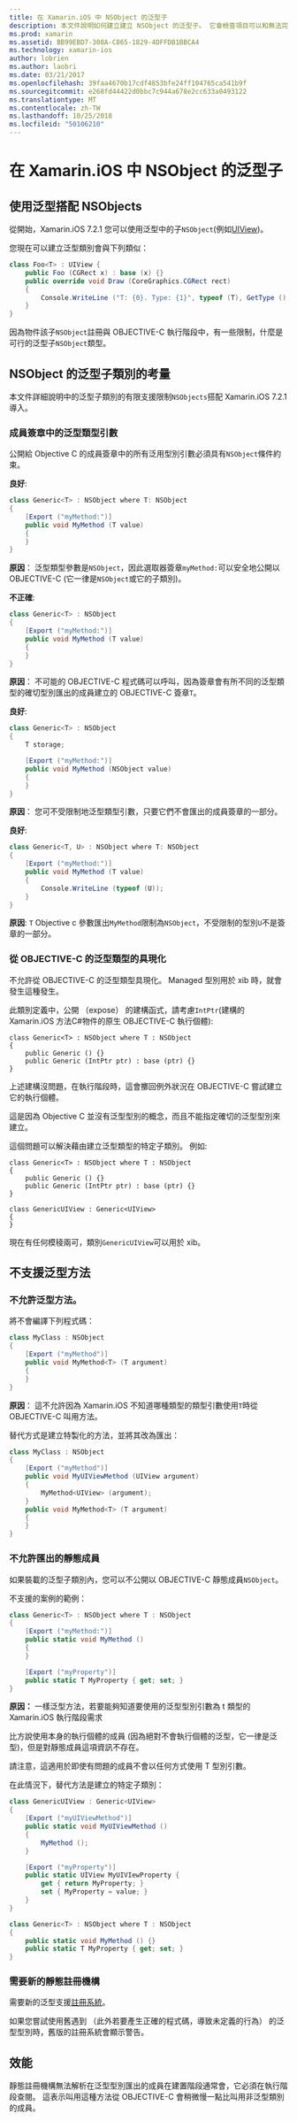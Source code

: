 ```yaml
---
title: 在 Xamarin.iOS 中 NSObject 的泛型子
description: 本文件說明如何建立建立 NSObject 的泛型子。 它會檢查項目可以和無法完成，討論靜態的註冊機構，並探討效能。
ms.prod: xamarin
ms.assetid: BB99EBD7-308A-C865-1829-4DFFDB1BBCA4
ms.technology: xamarin-ios
author: lobrien
ms.author: laobri
ms.date: 03/21/2017
ms.openlocfilehash: 39faa4670b17cdf4853bfe24ff104765ca541b9f
ms.sourcegitcommit: e268fd44422d0bbc7c944a678e2cc633a0493122
ms.translationtype: MT
ms.contentlocale: zh-TW
ms.lasthandoff: 10/25/2018
ms.locfileid: "50106210"
---
```

# <a name="generic-subclasses-of-nsobject-in-xamarinios"></a>在 Xamarin.iOS 中 NSObject 的泛型子

## <a name="using-generics-with-nsobjects"></a>使用泛型搭配 NSObjects

從開始，Xamarin.iOS 7.2.1 您可以使用泛型中的子`NSObject`(例如[UIView](https://developer.xamarin.com/api/type/UIKit.UIView/))。

您現在可以建立泛型類別會與下列類似：

```csharp
class Foo<T> : UIView {
    public Foo (CGRect x) : base (x) {}
    public override void Draw (CoreGraphics.CGRect rect)
    {
        Console.WriteLine ("T: {0}. Type: {1}", typeof (T), GetType ().Name);
    }
}
```

因為物件該子`NSObject`註冊與 OBJECTIVE-C 執行階段中，有一些限制，什麼是可行的泛型子`NSObject`類型。
    
## <a name="considerations-for-generic-subclasses-of-nsobject"></a>NSObject 的泛型子類別的考量

本文件詳細說明中的泛型子類別的有限支援限制`NSObjects`搭配 Xamarin.iOS 7.2.1 導入。
    
### <a name="generic-type-arguments-in-member-signatures"></a>成員簽章中的泛型類型引數

公開給 Objective C 的成員簽章中的所有泛用型別引數必須具有`NSObject`條件約束。

**良好**:

```csharp
class Generic<T> : NSObject where T: NSObject
{
    [Export ("myMethod:")]
    public void MyMethod (T value)
    {
    }
}
```

**原因**： 泛型類型參數是`NSObject`，因此選取器簽章`myMethod:`可以安全地公開以 OBJECTIVE-C (它一律是`NSObject`或它的子類別)。

**不正確**:

```csharp
class Generic<T> : NSObject
{
    [Export ("myMethod:")]
    public void MyMethod (T value)
    {
    }
}
```

**原因**： 不可能的 OBJECTIVE-C 程式碼可以呼叫，因為簽章會有所不同的泛型類型的確切型別匯出的成員建立的 OBJECTIVE-C 簽章`T`。

**良好**:

```csharp
class Generic<T> : NSObject
{
    T storage;

    [Export ("myMethod:")]
    public void MyMethod (NSObject value)
    {
    }
}
```

**原因**： 您可不受限制地泛型類型引數，只要它們不會匯出的成員簽章的一部分。

**良好**:

```csharp
class Generic<T, U> : NSObject where T: NSObject
{
    [Export ("myMethod:")]
    public void MyMethod (T value)
    {
        Console.WriteLine (typeof (U));
    }
}
```

**原因**: `T` Objective c 參數匯出`MyMethod`限制為`NSObject`，不受限制的型別`U`不是簽章的一部分。
    
### <a name="instantiations-of-generic-types-from-objective-c"></a>從 OBJECTIVE-C 的泛型類型的具現化

不允許從 OBJECTIVE-C 的泛型類型具現化。 Managed 型別用於 xib 時，就會發生這種發生。

此類別定義中，公開 （expose） 的建構函式，請考慮`IntPtr`(建構的 Xamarin.iOS 方法C#物件的原生 OBJECTIVE-C 執行個體):
    
```
class Generic<T> : NSObject where T : NSObject
{
    public Generic () {}
    public Generic (IntPtr ptr) : base (ptr) {}
}
```

上述建構沒問題，在執行階段時，這會擲回例外狀況在 OBJECTIVE-C 嘗試建立它的執行個體。

這是因為 Objective C 並沒有泛型型別的概念，而且不能指定確切的泛型型別來建立。

這個問題可以解決藉由建立泛型類型的特定子類別。   例如: 
    
```
class Generic<T> : NSObject where T : NSObject
{
    public Generic () {}
    public Generic (IntPtr ptr) : base (ptr) {}
}

class GenericUIView : Generic<UIView>
{
}
```

現在有任何模稜兩可，類別`GenericUIView`可以用於 xib。

## <a name="no-support-for-generic-methods"></a>不支援泛型方法

### <a name="generic-methods-are-not-allowed"></a>不允許泛型方法。

將不會編譯下列程式碼：

```csharp
class MyClass : NSObject
{
    [Export ("myMethod")]
    public void MyMethod<T> (T argument)
    {
    }
}
```

**原因**： 這不允許因為 Xamarin.iOS 不知道哪種類型的類型引數使用`T`時從 OBJECTIVE-C 叫用方法。

替代方式是建立特製化的方法，並將其改為匯出：

```csharp
class MyClass : NSObject
{
    [Export ("myMethod")]
    public void MyUIViewMethod (UIView argument)
    {
        MyMethod<UIView> (argument);
    }
    public void MyMethod<T> (T argument)
    {
    }
}
```

### <a name="no-exported-static-members-allowed"></a>不允許匯出的靜態成員

如果裝載的泛型子類別內，您可以不公開以 OBJECTIVE-C 靜態成員`NSObject`。

不支援的案例的範例：

```csharp
class Generic<T> : NSObject where T : NSObject
{
    [Export ("myMethod:")]
    public static void MyMethod ()
    {
    }

    [Export ("myProperty")]
    public static T MyProperty { get; set; }
}
```

**原因：** 一樣泛型方法，若要能夠知道要使用的泛型型別引數為 t 類型的 Xamarin.iOS 執行階段需求

比方說使用本身的執行個體的成員 (因為絕對不會執行個體的泛型<T>，它一律是泛型<SomeSpecificClass>)，但是對靜態成員這項資訊不存在。

請注意，這適用於即使有問題的成員不會以任何方式使用 T 型別引數。

在此情況下，替代方法是建立的特定子類別：

```csharp
class GenericUIView : Generic<UIView>
{
    [Export ("myUIViewMethod")]
    public static void MyUIViewMethod ()
    {
        MyMethod ();
    }

    [Export ("myProperty")]
    public static UIView MyUIVIewProperty {
        get { return MyProperty; }
        set { MyProperty = value; }
    }
}

class Generic<T> : NSObject where T : NSObject
{
    public static void MyMethod () {}
    public static T MyProperty { get; set; }
}
```

### <a name="requires-new-static-registrar"></a>需要新的靜態註冊機構

需要新的泛型支援[註冊系統](~/ios/internals/registrar.md)。

如果您嘗試使用舊遇到 （此外若要產生正確的程式碼，導致未定義的行為） 的泛型型別時，舊版的註冊系統會顯示警告。
    
## <a name="performance"></a>效能

靜態註冊機構無法解析在泛型型別匯出的成員在建置階段通常會，它必須在執行階段查閱。 這表示叫用這種方法從 OBJECTIVE-C 會稍微慢一點比叫用非泛型類別的成員。

